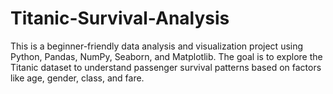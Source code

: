 # Titanic-Survival-Analysis
This is a beginner-friendly data analysis and visualization project using Python, Pandas, NumPy, Seaborn, and Matplotlib. The goal is to explore the Titanic dataset to understand passenger survival patterns based on factors like age, gender, class, and fare.

